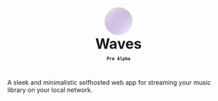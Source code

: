 <div align="center" style="display: flex; justify-content: center; align-items: center;">
  <img class="lo" src='https://github.com/Opensource-Waves/Waves/blob/main/github-logo/logo2.png' style="height: 4rem">
</div>
<div align="center" style="font-size: 2rem"><b>Waves</b></div>

<div align="center"><b><sub><code>Pre Alpha</code></sub></b></div>


#
A sleek and minimalistic selfhosted web app for streaming your music library on your local network.

